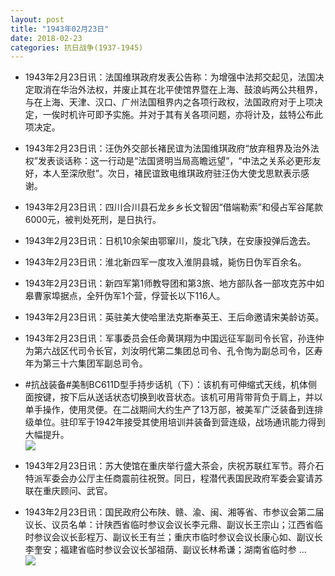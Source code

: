```yaml
---
layout: post
title: "1943年02月23日"
date: 2018-02-23
categories: 抗日战争(1937-1945)
---
```


<meta name="referrer" content="no-referrer" />

- 1943年2月23日讯：法国维琪政府发表公告称：为增强中法邦交起见，法国决定取消在华治外法权，并废止其在北平使馆界暨在上海、鼓浪屿两公共租界，与在上海、天津、汉口、广州法国租界内之各项行政权，法国政府对于上项决定，一俟时机许可即予实施。并对于其有关各项问题，亦将计及，兹特公布此项决定。 

- 1943年2月23日讯：汪伪外交部长褚民谊为法国维琪政府“放弃租界及治外法权”发表谈话称：这一行动是“法国贤明当局高瞻远望”，“中法之关系必更形友好，本人至深欣慰”。次日，褚民谊致电维琪政府驻汪伪大使戈思默表示感谢。 

- 1943年2月23日讯：四川合川县石龙乡乡长文智因“借端勒索”和侵占军谷尾款6000元，被判处死刑，是日执行。 

- 1943年2月23日讯：日机10余架由鄂窜川，旋北飞陕，在安康投弹后逸去。 

- 1943年2月23日讯：淮北新四军一度攻入淮阴县城，毙伤日伪军百余名。 

- 1943年2月23日讯：新四军第1师教导团和第3旅、地方部队各一部攻克苏中如皋曹家埠据点，全歼伪军1个营，俘营长以下116人。 

- 1943年2月23日讯：英驻美大使哈里法克斯奉英王、王后命邀请宋美龄访英。 

- 1943年2月23日讯：军事委员会任命黄琪翔为中国远征军副司令长官，孙连仲为第六战区代司令长官，刘汝明代第二集团总司令、孔令恂为副总司令，区寿年为第三十六集团军副总司令。 

- #抗战装备#美制BC611D型手持步话机（下）：该机有可伸缩式天线，机体侧面按键，按下后从送话状态切换到收音状态。该机可用背带背负于肩上，并以单手操作，使用灵便。在二战期间大约生产了13万部，被美军广泛装备到连排级单位。驻印军于1942年接受其使用培训并装备到营连级，战场通讯能力得到大幅提升。 <br/><img src="https://wx1.sinaimg.cn/large/aca367d8ly1foq5fjfzlqj20da1hmqcz.jpg" />

- 1943年2月23日讯：苏大使馆在重庆举行盛大茶会，庆祝苏联红军节。蒋介石特派军委会办公厅主任商震前往祝贺。同日，程潜代表国民政府军委会宴请苏联在重庆顾问、武官。 

- 1943年2月23日讯：国民政府公布陕、赣、渝、闽、湘等省、市参议会第二届议长、议员名单：计陕西省临时参议会议长李元鼎、副议长王宗山；江西省临时参议会议长彭程万、副议长王有兰；重庆市临时参议会议长康心如、副议长李奎安；福建省临时参议会议长邹祖荫、副议长林希谦；湖南省临时参 ... <br/><img src="https://wx3.sinaimg.cn/large/aca367d8ly1foq1xhbmbxj20c8090wei.jpg" />

